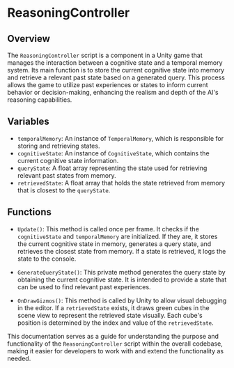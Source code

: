 # ReasoningController

## Overview
The `ReasoningController` script is a component in a Unity game that manages the interaction between a cognitive state and a temporal memory system. Its main function is to store the current cognitive state into memory and retrieve a relevant past state based on a generated query. This process allows the game to utilize past experiences or states to inform current behavior or decision-making, enhancing the realism and depth of the AI's reasoning capabilities.

## Variables
- `temporalMemory`: An instance of `TemporalMemory`, which is responsible for storing and retrieving states.
- `cognitiveState`: An instance of `CognitiveState`, which contains the current cognitive state information.
- `queryState`: A float array representing the state used for retrieving relevant past states from memory.
- `retrievedState`: A float array that holds the state retrieved from memory that is closest to the `queryState`.

## Functions
- `Update()`: This method is called once per frame. It checks if the `cognitiveState` and `temporalMemory` are initialized. If they are, it stores the current cognitive state in memory, generates a query state, and retrieves the closest state from memory. If a state is retrieved, it logs the state to the console.

- `GenerateQueryState()`: This private method generates the query state by obtaining the current cognitive state. It is intended to provide a state that can be used to find relevant past experiences.

- `OnDrawGizmos()`: This method is called by Unity to allow visual debugging in the editor. If a `retrievedState` exists, it draws green cubes in the scene view to represent the retrieved state visually. Each cube's position is determined by the index and value of the `retrievedState`.

This documentation serves as a guide for understanding the purpose and functionality of the `ReasoningController` script within the overall codebase, making it easier for developers to work with and extend the functionality as needed.